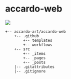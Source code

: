 # accardo-web

![](https://github.com/accardo-art/accardo-web/workflows/build/badge.svg)

```
+-- accardo-art/accardo-web
	+-- .github
		+-- templates
		+-- workflows
	+-- src
		+-- _items
		+-- _pages
		+-- _posts
	|-- .gitattributes
	|-- .gitignore
```
